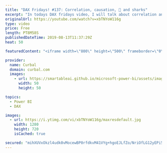 ```yaml
---
title: "DAX Fridays! #137: Correlation, causation, 🍦 and sharks"
excerpt: "In todays DAX fridays video, I will talk about correlation and causation and how you can try to prove causation once you find correlation between two variables.  Spurious correlations website: https://www.tylervigen.com/spurious-correlations Image source:https://www.reddit.com/r/shittyaskscience/comments/19gv2e/why_exactly_does_increased_sales_in_ice_cream"
originalUrl: https://youtube.com/watch?v=xbTNYoW116g
type: video
price: Free
length: PT8M58S
publishedDateTime: 2019-08-13T11:37:29Z
heat: 50

featuredContent: "<iframe width=\"800\" height=\"500\" frameborder=\"0\" src=\"https://www.youtube.com/embed/xbTNYoW116g\" allow=\"accelerometer; autoplay; encrypted-media; gyroscope; picture-in-picture\" allowfullscreen></iframe>"

provider:
  name: Curbal
  domain: curbal.com
  images:
    - url: https://smartableai.github.io/microsoft-power-bi/assets/images/organizations/curbal.com-50x50.jpg
      width: 50
      height: 50

topics:
  - Power BI
  - DAX

images:
  - url: https://i.ytimg.com/vi/xbTNYoW116g/maxresdefault.jpg
    width: 1280
    height: 720
    isCached: true

secured: "mihXUVxOkzl4udk0vMocewBP0rfdkvM41VYg+hgoEJLfZo/NriOfLG12yEPi5zu1EHv1c7TnMypwA8BgRNtKWSwufSKZi4Wp8rCDkvoNGF26h5QQj3fEOsr0rwhxJnlUrnGZ83b5iONav8z9v/jQMBw/6NgTwleQFIZZWs1gplnxUFJDW6wW99lnpp2fS5WuIZrvdq+E4TpE2khVycCksfu6SuK2+kb0EeCDFIp2jP15O96RwHYw6e4OO7dNsaaWxbSTsqIEbfN2ufeXnPi82SDnjZe+sqcmnnwRVkaU8IcJAeb+6A/622nKzVt/vhRVM1ATrKO1v3G6+9HxrQ3qvj2zvqXcxVj9K7MMIPHHRKVmpcSZgk69wHLHwSV9YbpFviuscIvdLEprUzirV8Gt/vxKiWsyRDH70QZOjyFmM1g=;BN4y87Oy4I4u+wAhHDfgOQ=="
---
```



